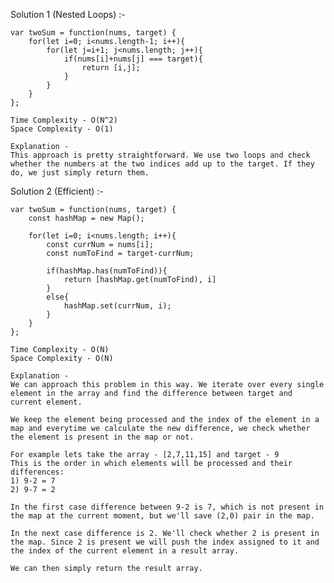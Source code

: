 Solution 1 (Nested Loops) :-

    var twoSum = function(nums, target) {
        for(let i=0; i<nums.length-1; i++){
            for(let j=i+1; j<nums.length; j++){
                if(nums[i]+nums[j] === target){
                    return [i,j];
                }
            }
        }
    };

    Time Complexity - O(N^2)
    Space Complexity - O(1)

    Explanation -
    This approach is pretty straightforward. We use two loops and check whether the numbers at the two indices add up to the target. If they do, we just simply return them.

Solution 2 (Efficient) :-

    var twoSum = function(nums, target) {
        const hashMap = new Map();

        for(let i=0; i<nums.length; i++){
            const currNum = nums[i];
            const numToFind = target-currNum;

            if(hashMap.has(numToFind)){
                return [hashMap.get(numToFind), i]
            }
            else{
                hashMap.set(currNum, i);
            }
        }
    };

    Time Complexity - O(N)
    Space Complexity - O(N)

    Explanation -
    We can approach this problem in this way. We iterate over every single element in the array and find the difference between target and current element.

    We keep the element being processed and the index of the element in a map and everytime we calculate the new difference, we check whether the element is present in the map or not.

    For example lets take the array - [2,7,11,15] and target - 9
    This is the order in which elements will be processed and their differences:
    1) 9-2 = 7
    2) 9-7 = 2

    In the first case difference between 9-2 is 7, which is not present in the map at the current moment, but we'll save (2,0) pair in the map.

    In the next case difference is 2. We'll check whether 2 is present in the map. Since 2 is present we will push the index assigned to it and the index of the current element in a result array.

    We can then simply return the result array.
